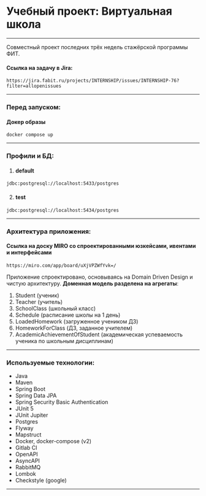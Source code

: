 # Учебный проект: Виртуальная школа

---

Совместный проект последних трёх недель стажёрской программы ФИТ.

#### Ссылка на задачу в Jira:
```
https://jira.fabit.ru/projects/INTERNSHIP/issues/INTERNSHIP-76?filter=allopenissues
```

---

### Перед запуском:

#### Докер образы

```
docker compose up
```

---

### Профили и БД:
1. #### default
```
jdbc:postgresql://localhost:5433/postgres
```
2. #### test
```
jdbc:postgresql://localhost:5434/postgres
```

---

### Архитектура приложения:

#### Ссылка на доску MIRO со спроектированными юзкейсами, ивентами и интерфейсами

```
https://miro.com/app/board/uXjVPZWfYvk=/
```

Приложение спроектировано, основываясь на Domain Driven Design и чистую архитектуру. **Доменная модель
разделена на агрегаты**:
1. Student (ученик)
2. Teacher (учитель)
3. SchoolClass (школьный класс)
4. Schedule (расписание школы на 1 день)
5. LoadedHomework (загруженное учеником ДЗ)
6. HomeworkForClass (ДЗ, заданное учителем)
7. AcademicAchievementOfStudent (академическая успеваемость ученика по школьным дисциплинам)

---

### Используемые технологии:

- Java
- Maven
- Spring Boot
- Spring Data JPA
- Spring Security Basic Authentication
- JUnit 5
- JUnit Jupiter
- Postgres
- Flyway
- Mapstruct
- Docker, docker-compose (v2)
- Gitlab CI
- OpenAPI
- AsyncAPI
- RabbitMQ
- Lombok
- Checkstyle (google)

---